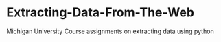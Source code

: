 # Extracting-Data-From-The-Web
Michigan University Course assignments on extracting data using python
